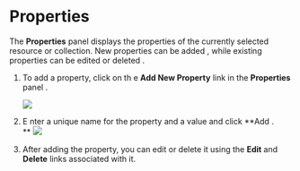 # Properties

The **Properties** panel displays the properties of the currently
selected resource or collection. New properties can be added , while
existing properties can be edited or deleted .

1.  To add a property, click on th e **Add New Property** link in the
    **Properties** panel .  
      
    ![](attachments/53125532/53287646.png)  
2.  E nter a unique name for the property and a value and click **Add
    .  
    ** ![](attachments/53125532/53287645.png)
3.  After adding the property, you can edit or delete it using the
    **Edit** and **Delete** links associated with it.
